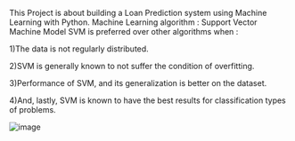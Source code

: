 This Project is about building a Loan Prediction system using Machine Learning with Python.
Machine Learning algorithm : Support Vector Machine Model
SVM is preferred over other algorithms when :

1)The data is not regularly distributed.

2)SVM is generally known to not suffer the condition of overfitting.

3)Performance of SVM, and its generalization is better on the dataset.

4)And, lastly, SVM is known to have the best results for classification types of problems.

![image](https://user-images.githubusercontent.com/102817921/182029111-e7c36310-6533-4935-a77a-e51ec12ef52a.png)



